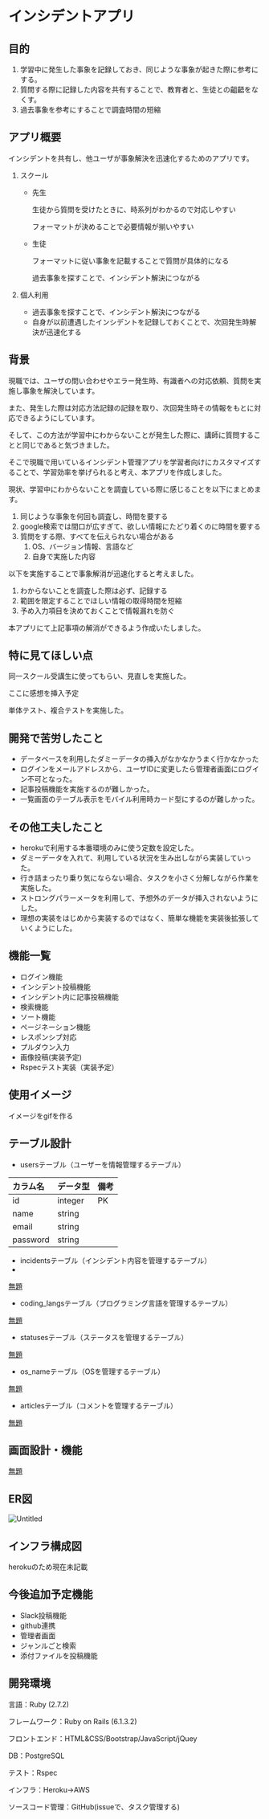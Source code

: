 # インシデントアプリ

## 目的

1. 学習中に発生した事象を記録しておき、同じような事象が起きた際に参考にする。
2. 質問する際に記録した内容を共有することで、教育者と、生徒との齟齬をなくす。
3. 過去事象を参考にすることで調査時間の短縮

## アプリ概要

インシデントを共有し、他ユーザが事象解決を迅速化するためのアプリです。

1. スクール
    - 先生
        
        生徒から質問を受けたときに、時系列がわかるので対応しやすい
        
        フォーマットが決めることで必要情報が揃いやすい
        
    - 生徒
        
        フォーマットに従い事象を記載することで質問が具体的になる
        
        過去事象を探すことで、インシデント解決につながる
        
2. 個人利用
    - 過去事象を探すことで、インシデント解決につながる
    - 自身が以前遭遇したインシデントを記録しておくことで、次回発生時解決が迅速化する

## 背景

現職では、ユーザの問い合わせやエラー発生時、有識者への対応依頼、質問を実施し事象を解決しています。

また、発生した際は対応方法記録の記録を取り、次回発生時その情報をもとに対応できるようにしています。

そして、この方法が学習中にわからないことが発生した際に、講師に質問することと同じであると気づきました。

そこで現職で用いているインシデント管理アプリを学習者向けにカスタマイズすることで、学習効率を挙げられると考え、本アプリを作成しました。

現状、学習中にわからないことを調査している際に感じることを以下にまとめます。

1. 同じような事象を何回も調査し、時間を要する
2. google検索では間口が広すぎて、欲しい情報にたどり着くのに時間を要する
3. 質問をする際、すべてを伝えられない場合がある
    1. OS、バージョン情報、言語など
    2. 自身で実施した内容

以下を実施することで事象解消が迅速化すると考えました。

1. わからないことを調査した際は必ず、記録する
2. 範囲を限定することでほしい情報の取得時間を短縮
3. 予め入力項目を決めておくことで情報漏れを防ぐ

本アプリにて上記事項の解消ができるよう作成いたしました。

## 特に見てほしい点

同一スクール受講生に使ってもらい、見直しを実施した。

ここに感想を挿入予定

単体テスト、複合テストを実施した。

## 開発で苦労したこと

- データベースを利用したダミーデータの挿入がなかなかうまく行かなかった
- ログインをメールアドレスから、ユーザIDに変更したら管理者画面にログイン不可となった。
- 記事投稿機能を実施するのが難しかった。
- 一覧画面のテーブル表示をモバイル利用時カード型にするのが難しかった。

## その他工夫したこと

- herokuで利用する本番環境のみに使う定数を設定した。
- ダミーデータを入れて、利用している状況を生み出しながら実装していった。
- 行き詰まったり乗り気にならない場合、タスクを小さく分解しながら作業を実施した。
- ストロングパラーメータを利用して、予想外のデータが挿入されないようにした。
- 理想の実装をはじめから実装するのではなく、簡単な機能を実装後拡張していくようにした。

## 機能一覧

- ログイン機能
- インシデント投稿機能
- インシデント内に記事投稿機能
- 検索機能
- ソート機能
- ページネーション機能
- レスポンシブ対応
- プルダウン入力
- 画像投稿(実装予定)
- Rspecテスト実装（実装予定）

## 使用イメージ

イメージをgifを作る

## テーブル設計

- usersテーブル（ユーザーを情報管理するテーブル）

| カラム名 |データ型  | 備考 |
|:--|:--|:--|
|id|	integer|PK|
|name|string||
|email|string||
|password|string||


- incidentsテーブル（インシデント内容を管理するテーブル）
- 

[無題](https://www.notion.so/e81a8db6da114d2693ed72f3fbc43e21)

- coding_langsテーブル（プログラミング言語を管理するテーブル）

[無題](https://www.notion.so/481269f28bf04c8388179a15fb39a748)

- statusesテーブル（ステータスを管理するテーブル）

[無題](https://www.notion.so/e146bac0fe124098a3950cfe6594045c)

- os_nameテーブル（OSを管理するテーブル）

[無題](https://www.notion.so/5094483ffd96437d82e5a3d414843b44)

- articlesテーブル（コメントを管理するテーブル）

[無題](https://www.notion.so/9d767d6793fe47c3b4339bfba42fed46)

## 画面設計・機能

[無題](https://www.notion.so/07f0832183494693bcf3066bad881650)

## ER図

![Untitled](https://s3-us-west-2.amazonaws.com/secure.notion-static.com/254d4bc7-d951-44f7-aaba-2d11d44ce405/Untitled.png)

## インフラ構成図

herokuのため現在未記載

## 今後追加予定機能

- Slack投稿機能
- github連携
- 管理者画面
- ジャンルごと検索
- 添付ファイルを投稿機能

## 開発環境

言語：Ruby (2.7.2)

フレームワーク：Ruby on Rails (6.1.3.2)

フロントエンド：HTML&CSS/Bootstrap/JavaScript/jQuey

DB：PostgreSQL

テスト：Rspec

インフラ：Heroku→AWS

ソースコード管理：GitHub(issueで、タスク管理する)
